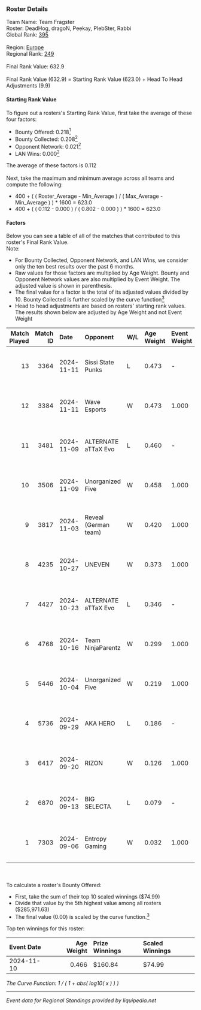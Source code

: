 ### Roster Details<br />
Team Name: Team Fragster<br />
Roster: DeadHog, dragoN, Peekay, PlebSter, Rabbi<br />
Global Rank: [395](../../standings_global_2025_02_28.md)<br />
<br />
Region: [Europe]( ../../standings_europe_2025_02_28.md)<br />
Regional Rank: [249]( ../../standings_europe_2025_02_28.md)<br />
<br />
Final Rank Value:  632.9<br />
<br />
Final Rank Value (632.9) = Starting Rank Value (623.0) + Head To Head Adjustments (9.9)<br />

#### Starting Rank Value<br />
To figure out a rosters's Starting Rank Value, first take the average of these four factors:<br />
- Bounty Offered: 0.218[<sup>1</sup>](#table2)
- Bounty Collected: 0.208[<sup>2</sup>](#table1)
- Opponent Network: 0.021[<sup>2</sup>](#table1)
- LAN Wins: 0.000[<sup>2</sup>](#table1)

The average of these factors is 0.112<br />
<br />
Next, take the maximum and minimum average across all teams and compute the following:<br />
- 400 + ( ( Roster_Average - Min_Average ) / ( Max_Average - Min_Average ) ) * 1600 = 623.0
- 400 + ( ( 0.112 - 0.000 ) / ( 0.802 - 0.000 ) ) * 1600 = 623.0


#### Factors<br />
Below you can see a table of all of the matches that contributed to this roster's Final Rank Value.<br />
Note:<br />

- For Bounty Collected, Opponent Network, and LAN Wins, we consider only the ten best results over the past 6 months.
- Raw values for those factors are multiplied by Age Weight. Bounty and Opponent Network values are also multiplied by Event Weight. The adjusted value is shown in parenthesis.
- The final value for a factor is the total of its adjusted values divided by 10. Bounty Collected is further scaled by the curve function[<sup>3</sup>](#curveFunction)
- Head to head adjustments are based on rosters' starting rank values. The results shown below are adjusted by Age Weight and not Event Weight
<span id="table1"></span><br />


| Match Played | Match ID | Date       | Opponent             | W/L | Age Weight | Event Weight | Bounty Collected | Opponent Network | LAN Wins  | H2H Adj. | Roster                                   |
| -: | -: | :- | :- | :- | :- | :- | :- | :- | :- | -: | :- |
|           13 |     3364 | 2024-11-11 | Sissi State Punks    | L   | 0.473      | -            | -                | -                | -         |    -7.78 | DeadHog, dragoN, Peekay, PlebSter, Rabbi |
|           12 |     3384 | 2024-11-11 | Wave Esports         | W   | 0.473      | 1.000        | 0.002 (0.001)    | 0.123 (0.058)    | 0 (0.000) |     8.22 | DeadHog, dragoN, Neru, Peekay, PlebSter  |
|           11 |     3481 | 2024-11-09 | ALTERNATE aTTaX Evo  | L   | 0.460      | -            | -                | -                | -         |    -6.88 | DeadHog, dragoN, Peekay, PlebSter, Rabbi |
|           10 |     3506 | 2024-11-09 | Unorganized Five     | W   | 0.458      | 1.000        | 0.000 (0.000)    | 0.072 (0.033)    | 0 (0.000) |     6.38 | DeadHog, dragoN, Peekay, PlebSter, Rabbi |
|            9 |     3817 | 2024-11-03 | Reveal (German team) | W   | 0.420      | 1.000        | 0.001 (0.001)    | 0.209 (0.087)    | 0 (0.000) |     7.69 | DeadHog, dragoN, Peekay, PlebSter, Rabbi |
|            8 |     4235 | 2024-10-27 | UNEVEN               | W   | 0.373      | 1.000        | 0.000 (0.000)    | 0.010 (0.004)    | 0 (0.000) |     3.48 | DeadHog, dragoN, Peekay, PlebSter, Rabbi |
|            7 |     4427 | 2024-10-23 | ALTERNATE aTTaX Evo  | L   | 0.346      | -            | -                | -                | -         |    -5.30 | DeadHog, dragoN, Peekay, PlebSter, Rabbi |
|            6 |     4768 | 2024-10-16 | Team NinjaParentz    | W   | 0.299      | 1.000        | 0.000 (0.000)    | 0.040 (0.012)    | 0 (0.000) |     4.07 | DeadHog, dragoN, Peekay, PlebSter, Rabbi |
|            5 |     5446 | 2024-10-04 | Unorganized Five     | W   | 0.219      | 1.000        | 0.000 (0.000)    | 0.072 (0.016)    | 0 (0.000) |     3.12 | DeadHog, dragoN, Peekay, PlebSter, Rabbi |
|            4 |     5736 | 2024-09-29 | AKA HERO             | L   | 0.186      | -            | -                | -                | -         |    -3.04 | DeadHog, dragoN, Peekay, PlebSter, Rabbi |
|            3 |     6417 | 2024-09-20 | RIZON                | W   | 0.126      | 1.000        | 0.000 (0.000)    | 0.000 (0.000)    | 0 (0.000) |     0.88 | DeadHog, dragoN, Peekay, PlebSter, Rabbi |
|            2 |     6870 | 2024-09-13 | BIG SELECTA          | L   | 0.079      | -            | -                | -                | -         |    -1.40 | DeadHog, dragoN, Peekay, PlebSter, Rabbi |
|            1 |     7303 | 2024-09-06 | Entropy Gaming       | W   | 0.032      | 1.000        | 0.000 (0.000)    | 0.056 (0.002)    | 0 (0.000) |     0.46 | DeadHog, dragoN, Peekay, PlebSter, Rabbi |

<br />
<span id="table2"></span><br />
To calculate a roster's Bounty Offered:<br />

- First, take the sum of their top 10 scaled winnings ($74.99)
- Divide that value by the 5th highest value among all rosters ($285,971.63)
- The final value (0.00) is scaled by the curve function.[<sup>3</sup>](#curveFunction)

Top ten winnings for this roster:<br />

| Event Date | Age Weight | Prize Winnings | Scaled Winnings |
| :- | -: | :- | :- |
| 2024-11-10 |      0.466 | $160.84        | $74.99          |


<span id="curveFunction"></span>_The Curve Function: 1 / ( 1 + abs( log10( x ) ) )_<br />

---
_Event data for Regional Standings provided by liquipedia.net_<br />

